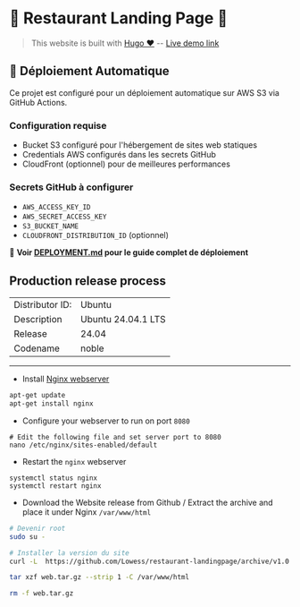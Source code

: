 # :bento: Restaurant Landing Page :bento:

> This website is built with [Hugo ♥](https://gohugo.io/) -- [Live demo link](https://lowess.github.io/restaurant-landingpage/)

## 🚀 Déploiement Automatique

Ce projet est configuré pour un déploiement automatique sur AWS S3 via GitHub Actions.

### Configuration requise
- Bucket S3 configuré pour l'hébergement de sites web statiques
- Credentials AWS configurés dans les secrets GitHub
- CloudFront (optionnel) pour de meilleures performances

### Secrets GitHub à configurer
- `AWS_ACCESS_KEY_ID`
- `AWS_SECRET_ACCESS_KEY` 
- `S3_BUCKET_NAME`
- `CLOUDFRONT_DISTRIBUTION_ID` (optionnel)

📖 **Voir [DEPLOYMENT.md](DEPLOYMENT.md) pour le guide complet de déploiement**

## Production release process

|                 |                    |
| --------------- | ------------------ |
| Distributor ID: | Ubuntu             |
| Description     | Ubuntu 24.04.1 LTS |
| Release         | 24.04              |
| Codename        | noble              |

---

* Install [Nginx webserver](https://www.nginx.com/)

```bash
apt-get update
apt-get install nginx
```

* Configure your webserver to run on port `8080`

```
# Edit the following file and set server port to 8080
nano /etc/nginx/sites-enabled/default
```

* Restart the `nginx` webserver 

```
systemctl status nginx
systemctl restart nginx
```

* Download the Website release from Github / Extract the archive and place it under Nginx `/var/www/html`

```bash
# Devenir root
sudo su -

# Installer la version du site
curl -L  https://github.com/Lowess/restaurant-landingpage/archive/v1.0.0.tar.gz --output web.tar.gz

tar xzf web.tar.gz --strip 1 -C /var/www/html

rm -f web.tar.gz
```
